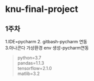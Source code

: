 # knu-final-project

## 1주차    
1.IDE=pycharm
2. gitbash-pycharm 연동    
3.아나콘다 가상환경 env 생성-pycharm연동
>python=3.7    
>pandas=1.1.3    
>tensorflow=2.1.0    
>matlib=3.2    
